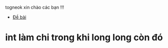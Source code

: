 togneok xin chào các bạn !!!
- [Đề bài](https://luyencode.net/problem/hnue_2023th9_tsnt)
# int làm chi trong khi long long còn đó